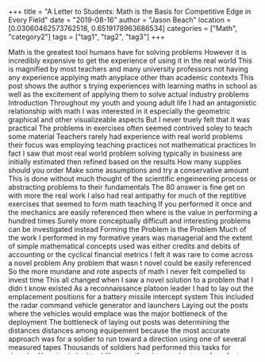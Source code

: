 +++
title = "A Letter to Students: Math is the Basis for Competitive Edge in Every Field"
date = "2019-08-16"
author = "Jason Beach"
location = [0.03060462573762518, 0.6519178963686534]
categories = ["Math", "category2"]
tags = ["tag1", "tag2", "tag3"]
+++

Math is the greatest tool humans have for solving problems However it is incredibly expensive to get the experience of using it in the real world This is magnified by most teachers and many university professors not having any experience applying math anyplace other than academic contexts This post shows the author s trying experiences with learning maths in school as well as the excitement of applying them to solve actual industry problems Introduction Throughout my youth and young adult life I had an antagonistic relationship with math I was interested in it especially the geometric graphical and other visualizeable aspects But I never truely felt that it was practical The problems in exercises often seemed contrived soley to teach some material Teachers rarely had experience with real world problems their focus was employing teaching practices not mathematical practices In fact I saw that most real world problem solving typically in business are initially estimated then refined based on the results How many supplies should you order Make some assumptions and try a conservative amount This is done without much thought of the scientific engeineering process or abstracting problems to their fundamentals The 80 answer is fine get on with more the real work I also had real antipathy for much of the reptitive exercises that seemed to form math teaching If you performed it once and the mechanics are easily referenced then where is the value in performing a hundred times Surely more conceptually difficult and interesting problems can be investigated instead Forming the Problem is the Problem Much of the work I performed in my formative years was managerial and the extent of simple mathematical concepts used was either credits and debits of accounting or the cyclical financial metrics I felt it was rare to come across a novel problem Any problem that wasn t novel could be easily referenced So the more mundane and rote aspects of math I never felt compelled to invest time This all changed when I saw a novel solution to a problem that I didn t know existed As a reconnaissance platoon leader I had to lay out the emplacement positions for a battery missile intercept system This included the radar command vehicle generator and launchers Laying out the posts where the vehicles would emplace was the major bottleneck of the deployment The bottleneck of laying out posts was determining the distances distances among equipement because the most accurate approach was for a soldier to run toward a direction using one of several measured tapes Thousands of soldiers had performed this tasks for decades You simply had to drill yourself and comrades to perform faster than other teams Or was that the answer The problem was that I wanted to do it faster than everyone else thereby winning award promotion etc And therein lies the rub you don t need math if you re simply doing the same thing as was always done before But if you want to do things better if you want to innovate or tackle problems not seen before then you have to be independent You must rely on your mathematical foundations because they are the only skills available for abstracting a problem In this situation the bottleneck was quite obvious But in many circumstances careful investigation must be performed to find root cause In addition there can be many alternative perspectives to view the problem Despite the endemic use of case studies by educational institutions it is difficult to get experience in forming problems and applying various problem solving approaches The end state demands that you strip away the extraneous details and enumerate the fundamental variables useful for modeling the problem The Practical Value of Math Continuing with the previous scenario I remembered the simple rule of angle side angle for congruent triangles Using an M2 Aiming Circle for survey equipment and accounting for the two angles by using the surveyor I only needed the height of the soldier to determine congruency when the soldier had achieved the appropriate distance Rather than spending time unspooling tangled measure tapes the soldier simply ran until I told him to stop The improvement cut time for the entire process by about 60 my team took first place for the exercise out of six teams Most importantly I found the magic that comes with seeing things from a different perspective and boldly trying something new in otherwise mundane problems In this situation it was simple to discover the problem and the geometric solution was available even to elementary students But it is rare to see this process occur in the real world This may be from a lack of intellectul curiosity within individuals Many times organizations have a culture that is hostile to critical thinking Rather they prefer leaders who are men of action and use gut instincts not the thoughtful analysis of an introvert Such institutions are dying quickly Since the 1960s several popular movements occured within industry such as six sigma and the data driven firm With the advent of the Information Revolution barely an industry exists where mathematical concepts do not fundamentally determine how business performs its basic functions This can be seen from the survival curves of insurance default risk in banking optimization in logistics and risk return in finance The Data Multiplier Basic mathematical rules are incredibly useful and they are necessary for ensuring higher level reasoning is performed correctly But a primary component in most discovery or empirical learning situations is data While collecting data was historically important in the progression of math it is the fields of probability and statistics that make data the central focus rather than just part of the solution Probabilty is used when the model is known but the data is not available while in statistics the practicioner has data but desires a useful model These two were quickly combined and became necessary for the advancement of all other sciences in general and were hotly debated from philosophical perspectives such as the idea of hypothesis testing Computers made difficult computation possible first The linear algebra necessary for regression could take Karl Pearson s large warehouses of female employees called computers weeks to complete Thirty years ago these tasks became trivial with the introduction of the personal computer Now with distributed computing large swaths of data can be both collected and computed to allow investigators to search for patterns that previously had rarely been mentioned by researchers The Importance of Analysis Alot of people are interested in math but are discouraged by ideas that seem theoretical or that may be derived through analysis These seem impractical and unuseful for the more general problems that they see everyday To the contrary careful analysis provides some of the most valuable insights to practical problems because of their simplicity and wide ranging importance Take for instance the huge impact Big Data has had on the world The reasoning behind the Hadoop distributed ecosystem was simple if we cannot bring the data to the computations then take the computations to the data But this simple idea could not be accomplished without proper understanding of math at an analytical level Distributed systems make use of the three basic axioms i additive ii multiplicative iii distributive properties of real numbers in order to move map reduce computations to disparate servers then bring them back to the user for the final solution In fact computer scientists took such ideas to their extreme By using propositional logic the basis of mathematics researchers created new systems of programming such as proof logic and lambda calculus These fields directly impact programmers in how they perform their craft and indirectly effect all users of computational systems Resources Do Not Determine Progress With such tremendous advancements in data and machine learning many people may again feel discouraged that maths are impractical Artificial intelligence will solve problems faster than they can be introduced Google Amazon and their ilk have such vast resources that rarely will problems persist long enough for them to become apparent to the individual much less to contribute to a solution This is absolutely not the case As an example I have a friend who worked on Apple car and has continued research in machine vision for different industries He had the opportunity to ride in a Tesla prototype car where the display console showed exactly what the car saw while driving This consisted of a video with outlines defining object silouttes and classification predictions for those objects But what happened when the car drove up the hill to see a giant sky on the road s hoizon The same thing that an amateur s machine learning model would see when it encountered data for the first time total nonsense Despite billions being invested in the field s best and brightest the result was little better than that of a novice There are many problems that remain both untackled and unsolved Conclusion Just a few decades ago it was unncessary to think critically about many problems But with the explosion in data availability most organizations are forced to constantly become more data driven in order to squeeze every penny from margins This can be difficult to see when educational institutions are far removed from industry Young students do not have experience with real world problems Much worse most teachers do not have such experience either This chasim probably existed throughout history But in order for youth to have more buy in to education the disparity between those who do and those of teach must be bridged